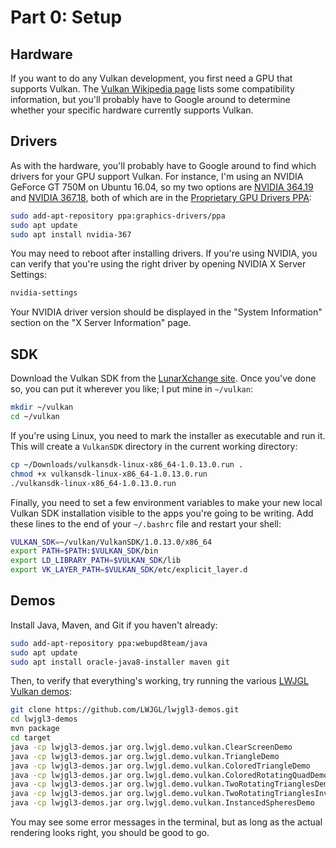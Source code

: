 # Part 0: Setup

## Hardware

If you want to do any Vulkan development, you first need a GPU that supports
Vulkan. The [Vulkan Wikipedia page][wikipedia] lists some compatibility
information, but you'll probably have to Google around to determine whether your
specific hardware currently supports Vulkan.

## Drivers

As with the hardware, you'll probably have to Google around to find which
drivers for your GPU support Vulkan. For instance, I'm using an NVIDIA GeForce
GT 750M on Ubuntu 16.04, so my two options are [NVIDIA 364.19][364.19] and
[NVIDIA 367.18][367.18], both of which are in the
[Proprietary GPU Drivers PPA][ppa]:

```sh
sudo add-apt-repository ppa:graphics-drivers/ppa
sudo apt update
sudo apt install nvidia-367
```

You may need to reboot after installing drivers. If you're using NVIDIA, you can
verify that you're using the right driver by opening NVIDIA X Server Settings:

```sh
nvidia-settings
```

Your NVIDIA driver version should be displayed in the "System Information"
section on the "X Server Information" page.

## SDK

Download the Vulkan SDK from the [LunarXchange site][lunarxchange]. Once you've
done so, you can put it wherever you like; I put mine in `~/vulkan`:

```sh
mkdir ~/vulkan
cd ~/vulkan
```

If you're using Linux, you need to mark the installer as executable and run it.
This will create a `VulkanSDK` directory in the current working directory:

```sh
cp ~/Downloads/vulkansdk-linux-x86_64-1.0.13.0.run .
chmod +x vulkansdk-linux-x86_64-1.0.13.0.run
./vulkansdk-linux-x86_64-1.0.13.0.run
```

Finally, you need to set a few environment variables to make your new local
Vulkan SDK installation visible to the apps you're going to be writing. Add
these lines to the end of your `~/.bashrc` file and restart your shell:

```sh
VULKAN_SDK=~/vulkan/VulkanSDK/1.0.13.0/x86_64
export PATH=$PATH:$VULKAN_SDK/bin
export LD_LIBRARY_PATH=$VULKAN_SDK/lib
export VK_LAYER_PATH=$VULKAN_SDK/etc/explicit_layer.d
```

## Demos

Install Java, Maven, and Git if you haven't already:

```sh
sudo add-apt-repository ppa:webupd8team/java
sudo apt update
sudo apt install oracle-java8-installer maven git
```

Then, to verify that everything's working, try running the various
[LWJGL Vulkan demos][demos]:

```sh
git clone https://github.com/LWJGL/lwjgl3-demos.git
cd lwjgl3-demos
mvn package
cd target
java -cp lwjgl3-demos.jar org.lwjgl.demo.vulkan.ClearScreenDemo
java -cp lwjgl3-demos.jar org.lwjgl.demo.vulkan.TriangleDemo
java -cp lwjgl3-demos.jar org.lwjgl.demo.vulkan.ColoredTriangleDemo
java -cp lwjgl3-demos.jar org.lwjgl.demo.vulkan.ColoredRotatingQuadDemo
java -cp lwjgl3-demos.jar org.lwjgl.demo.vulkan.TwoRotatingTrianglesDemo
java -cp lwjgl3-demos.jar org.lwjgl.demo.vulkan.TwoRotatingTrianglesInvDepthDemo
java -cp lwjgl3-demos.jar org.lwjgl.demo.vulkan.InstancedSpheresDemo
```

You may see some error messages in the terminal, but as long as the actual
rendering looks right, you should be good to go.

[wikipedia]: https://en.wikipedia.org/wiki/Vulkan_%28API%29#Hardware_compatibility
[364.19]: http://www.nvidia.com/download/driverResults.aspx/101818/en-us
[367.18]: http://www.nvidia.com/download/driverResults.aspx/102879/en-us
[ppa]: https://launchpad.net/~graphics-drivers/+archive/ubuntu/ppa
[lunarxchange]: https://vulkan.lunarg.com/signin
[demos]: https://github.com/LWJGL/lwjgl3-demos/tree/master/src/org/lwjgl/demo/vulkan
